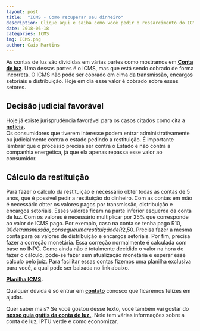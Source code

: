 ```yaml
---
layout: post
title:  "ICMS - Como recuperar seu dinheiro"
description: Clique aqui e saiba como você pedir o ressarcimento do ICMS pago em suas contas, diminuindo seu preço e ainda sendo ressarcido pelos últimos 6 anos
date: 2018-06-18
categories: ICMS
img: ICMS.png
author: Caio Martins
---
```


As contas de luz são divididas em várias partes como mostramos em **[Conta de luz](http://primariaenergia.com/blog/Conta-de-luz-Guia-completo)**. Uma dessas partes é o ICMS, mas que está sendo cobrado de forma incorreta. O ICMS não pode ser cobrado em cima da transmissão, encargos setoriais e distribuição. Hoje em dia esse valor é cobrado sobre esses setores.
 
## Decisão judicial favorável  
  
Hoje já existe jurisprudência favorável para os casos citados como cita a **[notícia]( https://www.em.com.br/app/noticia/economia/2017/04/03/internas_economia,859242/cresce-veto-da-justica-em-cobrancas-de-icms-na-conta-de-luz.shtml).**   
Os consumidores que tiverem interesse podem entrar administrativamente ou judicialmente contra o estado pedindo a restituição. É importante lembrar que o processo precisa ser contra o Estado e não contra a companhia energética, já que ela apenas repassa esse valor ao consumidor.  
  
## Cálculo da restituição  
    
Para fazer o cálculo da restituição é necessário obter todas as contas de 5 anos, que é possível pedir a restituição do dinheiro. Com as contas em mão é necessário obter os valores pagos por transmissão, distribuição e encargos setoriais. Esses valores ficam na parte inferior esquerda da conta de luz. 
Com os valores é necessário multiplicar por 25% que corresponde ao valor de ICMS pago. Por exemplo, caso na conta se tenha pago R$10,00 de transmissão, consegue uma restituição de R$2,50. Precisa fazer a mesma conta para os valores de distribuição e encargos setoriais. Por fim, precisa fazer a correção monetária. Essa correção normalmente é calculada com base no INPC. Como ainda não é totalmente decidido o valor na hora de fazer o cálculo, pode-se fazer sem atualização monetária e esperar esse cálculo pelo juiz.
Para facilitar essas contas fizemos uma planilha exclusiva para você, a qual pode ser baixada no link abaixo.  
   
 **[Planilha ICMS](https://conteudo.primariaenergia.com/fdd2cab38dd594ac669e).**
  
Qualquer dúvida é só entrar em **[contato](http://primariaenergia.com/contact)** conosco que ficaremos felizes em ajudar.

<div role="main" id="conta-de-luz-35e5f04fddf96517c6e0"></div>
<script type="text/javascript" src="https://d335luupugsy2.cloudfront.net/js/rdstation-forms/stable/rdstation-forms.min.js"></script>
<script type="text/javascript">
  new RDStationForms('conta-de-luz-35e5f04fddf96517c6e0-html', 'UA-113322286-1').createForm();
</script>

Quer saber mais? Se você gostou desse texto, você também vai gostar do **[nosso guia grátis da conta de luz.](https://conteudo.primariaenergia.com/conta-de-luz)**. Nele tem várias informações sobre a conta de luz, IPTU verde e como economizar.

